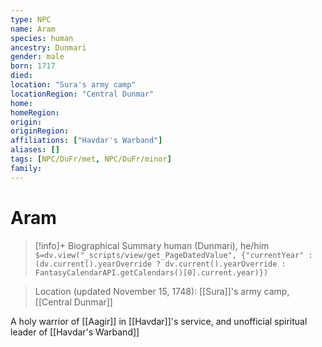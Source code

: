 ```yaml
---
type: NPC
name: Aram
species: human
ancestry: Dunmari
gender: male
born: 1717
died: 
location: "Sura's army camp"
locationRegion: "Central Dunmar"
home: 
homeRegion:
origin:
originRegion:
affiliations: ["Havdar's Warband"]
aliases: []
tags: [NPC/DuFr/met, NPC/DuFr/minor]
family:
---
```

# Aram
>[!info]+ Biographical Summary
>human (Dunmari), he/him
>`$=dv.view("_scripts/view/get_PageDatedValue", {"currentYear" : (dv.current().yearOverride ? dv.current().yearOverride : FantasyCalendarAPI.getCalendars()[0].current.year)})`

>Location (updated November 15, 1748): [[Sura]]'s army camp, [[Central Dunmar]]

A holy warrior of [[Aagir]] in [[Havdar]]'s service, and unofficial spiritual leader of [[Havdar's Warband]]
